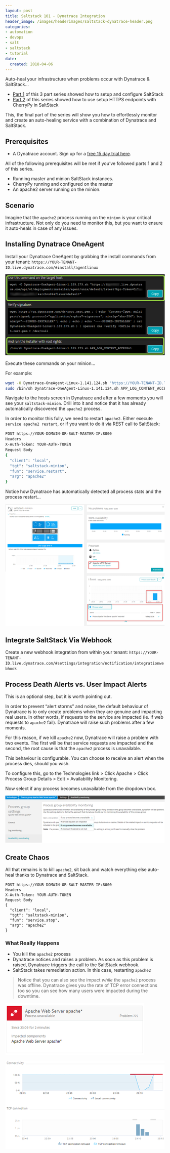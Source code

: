 ```yaml
---
layout: post
title: Saltstack 101 - Dynatrace Integration
header_image: /images/headerimages/saltstack-dynatrace-header.png
categories:
- automation
- devops
- salt
- saltstack
- tutorial
date:
  created: 2018-04-06
---
```


Auto-heal your infrastructure when problems occur with Dynatrace & SaltStack...

- [Part 1](saltstack-101-setup-configuration.md) of this 3 part series showed how to setup and configure SaltStack
- [Part 2](saltstack-101-webhooks.md) of this series showed how to use setup HTTPS endpoints with CherryPy in SaltStack

<!-- more -->

This, the final part of the series will show you how to effortlessly monitor and create an auto-healing service with a combination of Dynatrace and SaltStack.

## Prerequisites

- A Dynatrace account. Sign up for a [free 15 day trial here](https://dynatrace.com/trial).

All of the following prerequisites will be met if you’ve followed parts 1 and 2 of this series.

- Running master and minion SaltStack instances.
- CherryPy running and configured on the master
- An apache2 server running on the minion.

## Scenario

Imagine that the `apache2` process running on the `minion` is your critical infrastructure. Not only do you need to monitor this, but you want to ensure it auto-heals in case of any issues.

## Installing Dynatrace OneAgent

Install your Dynatrace OneAgent by grabbing the install commands from your tenant: `https://YOUR-TENANT-ID.live.dynatrace.com/#install/agentlinux`

![](../images/postimages/saltstack-integration-1.png)

Execute these commands on your minion…

For example:

```bash
wget -O Dynatrace-OneAgent-Linux-1.141.124.sh "https://YOUR-TENANT-ID.live.dynatrace.com/api/v1/deployment/installer/agent/unix/default/latest?Api-Token=***&arch=x86&flavor=default"
sudo /bin/sh Dynatrace-OneAgent-Linux-1.141.124.sh APP_LOG_CONTENT_ACCESS=1
```

Navigate to the hosts screen in Dynatrace and after a few moments you will see your `saltstack-minion`. Drill into it and notice that it has already automatically discovered the `apache2` process.

In order to monitor this fully, we need to restart `apache2`. Either execute `service apache2 restart`, or if you want to do it via REST call to SaltStack:

```bash
POST https://YOUR-DOMAIN-OR-SALT-MASTER-IP:8000
Headers
X-Auth-Token: YOUR-AUTH-TOKEN
Request Body
{
  "client": "local",
  "tgt": "saltstack-minion",
  "fun": "service.restart",
  "arg": "apache2"
}
```

Notice how Dynatrace has automatically detected all process stats and the process restart...

![](../images/postimages/saltstack-integration-2.png)

## Integrate SaltStack Via Webhook

Create a new webhook integration from within your tenant: `https://YOUR-TENANT-ID.live.dynatrace.com/#settings/integration/notification/integrationwebhook`


## Process Death Alerts vs. User Impact Alerts

This is an optional step, but it is worth pointing out.

In order to prevent “alert storms” and noise, the default behaviour of Dynatrace is to only create problems when they are genuine and impacting real users. In other words, if requests to the service are impacted (ie. if web requests to `apache2` fail). Dynatrace will raise such problems after a few moments.

For this reason, if we kill `apache2` now, Dynatrace will raise a problem with two events. The first will be that service requests are impacted and the second, the root cause is that the `apache2` process is unavailable.

This behaviour is configurable. You can choose to receive an alert when the process dies, should you wish.

To configure this, go to the Technologies link > Click Apache > Click Process Group Details > Edit > Availability Monitoring.

Now select if any process becomes unavailable from the dropdown box.

![](../images/postimages/saltstack-integration-3.png)


## Create Chaos

All that remains is to kill `apache2`, sit back and watch everything else auto-heal thanks to Dynatrace and SaltStack.

```
POST https://YOUR-DOMAIN-OR-SALT-MASTER-IP:8000
Headers
X-Auth-Token: YOUR-AUTH-TOKEN
Request Body
{
  "client": "local",
  "tgt": "saltstack-minion",
  "fun": "service.stop",
  "arg": "apache2"
}
```

### What Really Happens

- You kill the `apache2` process
- Dynatrace notices and raises a problem. As soon as this problem is raised, Dynatrace triggers the call to the SaltStack webhook.
- SaltStack takes remediation action. In this case, restarting `apache2`

> Notice that you can also see the impact _while_ the `apache2` process was offline. Dynatrace gives you the rate of TCP error connections too so you can see how many users were impacted during the downtime.

![](../images/postimages/saltstack-integration-4.png)

![](../images/postimages/saltstack-integration-5.png)
